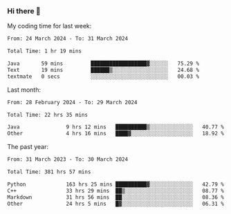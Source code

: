 ### Hi there 👋

My coding time for last week:

<!--START_SECTION:week-->

```txt
From: 24 March 2024 - To: 31 March 2024

Total Time: 1 hr 19 mins

Java       59 mins         ██████████████████▓░░░░░░   75.29 %
Text       19 mins         ██████▒░░░░░░░░░░░░░░░░░░   24.68 %
textmate   0 secs          ░░░░░░░░░░░░░░░░░░░░░░░░░   00.03 %
```

<!--END_SECTION:week-->

Last month:

<!--START_SECTION:month-->

```txt
From: 28 February 2024 - To: 29 March 2024

Total Time: 22 hrs 35 mins

Java               9 hrs 12 mins   ██████████▒░░░░░░░░░░░░░░   40.77 %
Other              4 hrs 16 mins   ████▓░░░░░░░░░░░░░░░░░░░░   18.92 %
```

<!--END_SECTION:month-->

The past year:

<!--START_SECTION:year-->

```txt
From: 31 March 2023 - To: 30 March 2024

Total Time: 381 hrs 57 mins

Python             163 hrs 25 mins ██████████▓░░░░░░░░░░░░░░   42.79 %
C++                33 hrs 29 mins  ██▒░░░░░░░░░░░░░░░░░░░░░░   08.77 %
Markdown           31 hrs 56 mins  ██░░░░░░░░░░░░░░░░░░░░░░░   08.36 %
Other              24 hrs 5 mins   █▓░░░░░░░░░░░░░░░░░░░░░░░   06.31 %
```

<!--END_SECTION:year-->
